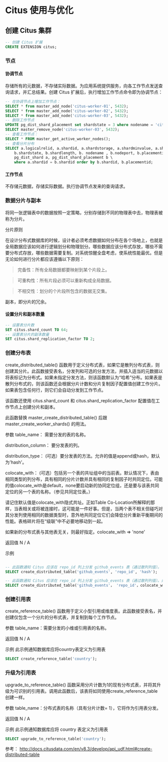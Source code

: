 # Citus 使用与优化

## 创建 Citus 集群

```sql
-- 创建 Citus 扩展
CREATE EXTENSION citus;
```

### 节点

#### 协调节点

存储所有的元数据，不存储实际数据。为应用系统提供服务，向各工作节点发送查询请求，并汇总结果。创建 Citus 扩展后，执行增加工作节点命令即为协调节点：

```sql
-- 在协调节点上增加工作节点：
SELECT * from master_add_node('citus-worker-01', 5432);
SELECT * from master_add_node('citus-worker-02', 5432);
SELECT * from master_add_node('citus-worker-03', 5432);
-- 删除工作节点
UPDATE pg_dist_shard_placement set shardstate = 3 where nodename = 'citus-worker-03' and nodeport = 5432;
SELECT master_remove_node('citus-worker-03', 5432);
-- 查看工作节点：
SELECT * FROM master_get_active_worker_nodes();
-- 查看分片分布
SELECT a.logicalrelid, a.shardid, a.shardstorage, a.shardminvalue, a.shardmaxvalue, \
    b.shardstate, b.shardlength, b. nodename , b.nodeport, b.placementid from \
    pg_dist_shard a, pg_dist_shard_placement b \
    where a.shardid = b.shardid order by b.shardid, b.placementid;
```

#### 工作节点

不存储元数据，存储实际数据。执行协调节点发来的查询请求。

### 数据分片与副本

将同一张逻辑表中的数据按照一定策略，分别存储到不同的物理表中去，物理表被称为分片。

分片原则

在设计分布式数据库的时候，设计者必须考虑数据如何分布在各个场地上，也就是全局数据应该如何进行逻辑划分和物理划分。哪些数据应该分布式存放，哪些不需要分布式存放，哪些数据需要复制。对系统惊醒全盘考虑，使系统性能最优。但是无论如何进行分片都应该遵循以下原则：

> 完备性：所有全局数据都要映射到某个片段上。

> 可重构性：所有片段必须可以重新构成全局数据。

> 不相交性：划分的个片段所包含的数据无交集。

副本，即分片的冗余。

#### 设置分片和副本数量

```sql
-- 设置表分片数
SET citus.shard_count TO 64;
-- 设置表分片的副本数量
SET citus.shard_replication_factor TO 2;
```

### 创建分布表

create_distributed_table() 函数用于定义分布式表，如果它是散列分布式表，则创建其分片。此函数接受表名，分发列和可选的分发方法，并插入适当的元数据以将表标记为分布式。如果未指定分发方法，则该函数默认为“哈希”分布。如果表是散列分布式的，则该函数还会根据分片计数和分片复制因子配置值创建工作分片。如果表包含任何行，则它们会自动分发到工作节点。

该函数还使用 citus.shard_count 和 citus.shard_replication_factor 配置值在工作节点上创建分片和副本。

此函数替换 master_create_distributed_table() 后跟 master_create_worker_shards() 的用法。

参数
table_name：            需要分发的表的名称。

distribution_column：   要分发表的列。

distribution_type：     (可选）要分发表的方法。允许的值是append或hash，默认为'hash'。

colocate_with：         (可选）包括另一个表的共址组中的当前表。默认情况下，表由相同类型的列分布，具有相同的分片计数并具有相同的复制因子时共同定位。可能的值colocate_with是default，none要启动新的协同定位组，还是要与该表共同定位的另一个表的名称。（参见共同定位表。）

请记住默认值是colocate_with隐式共址。正如Table Co-Location所解释的那样，当表相关或将被连接时，这可能是一件好事。但是，当两个表不相关但碰巧对其分发列使用相同的数据类型时，意外地共同定位它们会降低分片重新平衡期间的性能。表格碎片将在“级联”中不必要地移动到一起。

如果新的分布式表与其他表无关，则最好指定。colocate_with => 'none'

返回值
N / A

示例

```sql

-- 此函数通知 Citus 应该在 repo_id 列上分发 github_events 表（通过散列列值）。
SELECT create_distributed_table('github_events', 'repo_id', 'hash');

-- 此函数通知 Citus 应该在 repo_id 列上分发 github_events 表（通过散列列值）。并与 github_repo 表 repo_id 的复制因子时共同定位
SELECT create_distributed_table('github_events'， 'repo_id'，colocate_with => 'github_repo');

```

### 创建引用表
 
create_reference_table() 函数用于定义小型引用或维度表。此函数接受表名，并创建仅包含一个分片的分布式表，并复制到每个工作节点。

参数
table_name：需要分发的小维或引用表的名称。

返回值
N / A

示例
此示例通知数据库应将country表定义为引用表

```sql
SELECT create_reference_table('country');
```

### 升级为引用表

upgrade_to_reference_table() 函数采用分片计数为1的现有分布式表，并将其升级为可识别的引用表。调用此函数后，该表将如同使用create_reference_table 创建一样。

参数
table_name：分布式表的名称（具有分片计数= 1），它将作为引用表分发。

返回值
N / A

示例
此示例通知数据库应将 country 表定义为引用表

```sql
SELECT upgrade_to_reference_table('country');
```

参考：
    <http://docs.citusdata.com/en/v8.3/develop/api_udf.html#create-distributed-table>
